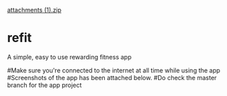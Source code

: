 [attachments (1).zip](https://github.com/prashanthjaganathan/refit/files/6795724/attachments.1.zip)
# refit
A simple, easy to use rewarding fitness app

#Make sure you're connected to the internet at all time while using the app
#Screenshots of the app has been attached below.
#Do check the master branch for the app project
